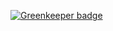 
[![Greenkeeper badge](https://badges.greenkeeper.io/lifeart/ember-meta-explorer.svg)](https://greenkeeper.io/)
